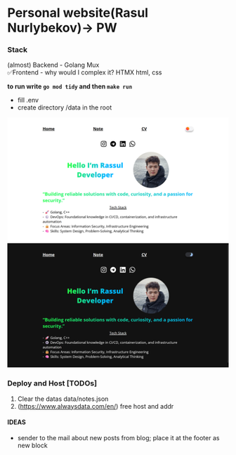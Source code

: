 # Personal website(Rasul Nurlybekov)-> PW

### Stack
(almost) Backend - Golang Mux\
✅Frontend - why would I complex it? HTMX html, css

**to run write `go mod tidy` and then `make run`**
* fill .env
* create directory /data in the root

<img src="assets/img/mainPage.png" alt="Main page in white theme" width="600" />
<img src="assets/img/mainPage(blackTheme).png" alt="Main page in black theme" width="600"/>

### Deploy and Host [TODOs]
1. Clear the datas data/notes.json
2. (https://www.alwaysdata.com/en/) free host and addr

#### IDEAS
* sender to the mail about new posts from blog; place it at the footer as new block

